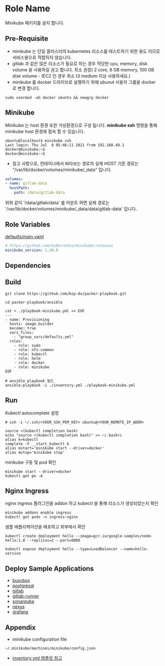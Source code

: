 Role Name
=========

Minikube 패키지를 설치 합니다. 


Pre-Requisite
--------------
- minikube 는 단일 클러스터의 kubernetes 리소스를 테스트하기 위한 용도 이므로 서비스용으로 적합하지 않습니다.
- gitlab 과 같은 많은 리소스가 필요로 하는 경우 적당한 cpu, memory, disk volume 을 사용하길 권고 합니다.
최소 권장) 2 core, 8 GB memory, 100 GB disk volume - (EC2 인 경우 최소 t3 medium 이상 사용하세요.)
- minikube 를 docker 드라이브로 실행하기 위해 ubunut 사용자 그룹을 docker 로 변경 합니다.
```shell
sudo usermod -aG docker ubuntu && newgrp docker
```


Minikube
--------------
Minikube 는 host 환경 또한 가상환경으로 구성 됩니다.
**minikube ssh** 명령을 통해 minikube host 환경에 접속 할 수 있습니다.
```shell
ubuntu@localhost$ minikube ssh
Last login: Thu Jul  8 05:46:11 2021 from 192.168.49.1
docker@minikube:~$
docker@minikube:~$
```

- 참고 사항으로, 컨테이너에서 바라보는 경로의 실제 HOST 기준 경로는 "/var/lib/docker/volumes/minikube/_data" 입니다.
```yaml
volumes:
- name: gitlab-data
  hostPath:
    path: /data/gitlab-data
```
위와 같이 '/data/gitlab/data' 를 마운트 하면 실제 경로는 '/var/lib/docker/volumes/minikube/_data/data/gitlab-data' 입니다. 



Role Variables
--------------

[defaults/main.yaml](./defaults/main.yml)
```yaml
# https://github.com/kubernetes/minikube/releases
minikube_version: 1.20.0
```


Dependencies
------------


Build
----------------

```shell
git clone https://github.com/bsp-dx/packer-playbook.git

cd packer-playbook/ansible

cat > ./playbook-minikube.yml << EOF
---
- name: Provisioning
  hosts: image.builder
  become: true
  vars_files:
    - "group_vars/defaults.yml"
  roles:
    - role: sudo
    - role: nfs-common
    - role: kubectl
    - role: helm
    - role: docker
    - role: minikube
EOF

# ansible playbook 빌드 
ansible-playbook -i ./inventory.yml ./playbook-minikube.yml
```

Run
----------------
Kubectl autocomplete 설정 
 
```shell
# ssh -i ~/.ssh/<YOUR_SSH_PEM_KEY> ubuntu@<YOUR_REMOTE_IP_ADDR>

source <(kubectl completion bash)
echo "source <(kubectl completion bash)" >> ~/.bashrc
alias k=kubectl
complete -F __start_kubectl k
alias mstart='minikube start --driver=docker'
alias mstop='minikube stop'

```

minikube 구동 및 pod 확인
```shell
minikube start --driver=docker
kubectl get po -A
```

Nginx Ingress
----------------

nginx ingress 플러그인을 addon 하고 kubectl 을 통해 리소스가 생성되었는지 확인
```shell
minikube addons enable ingress
kubectl get pods -n ingress-nginx
```

샘플 애플리케이션을 배포하고 외부에서 확인
```shell
kubectl create deployment hello --image=gcr.io/google-samples/node-hello:1.0 --replicas=2 --port=8080

kubectl expose deployment hello --type=LoadBalancer --name=hello-service
```

Deploy Sample Applications
----------------
- [busybox](./files/samples/busybox/README.md)
- [postgresql](./files/samples/postgresql/README.md)
- [gitlab](./files/samples/gitlab/README.md)
- [gitlab-runner](./files/samples/gitlab-runner/README.md)
- [sonarqube](./files/samples/sonarqube/README.md)
- [nexus](./files/samples/nexus/README.md)
- [grafana](./files/samples/grafana/README.md)


Appendix
----------------
- minikube configuration file
````shell
~/.minikube/machines/minikube/config.json
````

- [inventory.yml 템플릿 참고](../../../README.md#inventory-example)

